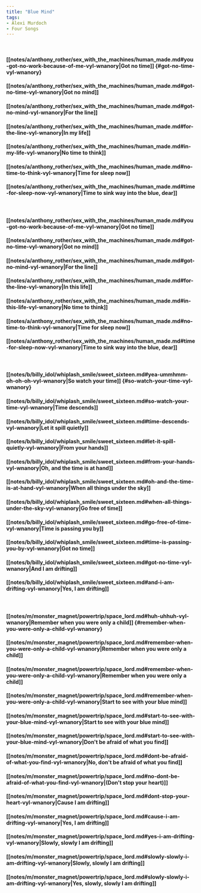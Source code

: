 ```yaml
---
title: "Blue Mind"
tags:
- Alexi Murdoch
- Four Songs
---
```

&nbsp;
#### [[notes/a/anthony_rother/sex_with_the_machines/human_made.md#you-got-no-work-because-of-me-vyl-wnanory|Got no time]] {#got-no-time-vyl-wnanory}
#### [[notes/a/anthony_rother/sex_with_the_machines/human_made.md#got-no-time-vyl-wnanory|Got no mind]]
#### [[notes/a/anthony_rother/sex_with_the_machines/human_made.md#got-no-mind-vyl-wnanory|For the line]]
#### [[notes/a/anthony_rother/sex_with_the_machines/human_made.md#for-the-line-vyl-wnanory|In my life]]
#### [[notes/a/anthony_rother/sex_with_the_machines/human_made.md#in-my-life-vyl-wnanory|No time to think]]
#### [[notes/a/anthony_rother/sex_with_the_machines/human_made.md#no-time-to-think-vyl-wnanory|Time for sleep now]]
#### [[notes/a/anthony_rother/sex_with_the_machines/human_made.md#time-for-sleep-now-vyl-wnanory|Time to sink way into the blue, dear]]
&nbsp;
#### [[notes/a/anthony_rother/sex_with_the_machines/human_made.md#you-got-no-work-because-of-me-vyl-wnanory|Got no time]]
#### [[notes/a/anthony_rother/sex_with_the_machines/human_made.md#got-no-time-vyl-wnanory|Got no mind]]
#### [[notes/a/anthony_rother/sex_with_the_machines/human_made.md#got-no-mind-vyl-wnanory|For the line]]
#### [[notes/a/anthony_rother/sex_with_the_machines/human_made.md#for-the-line-vyl-wnanory|In this life]]
#### [[notes/a/anthony_rother/sex_with_the_machines/human_made.md#in-this-life-vyl-wnanory|No time to think]]
#### [[notes/a/anthony_rother/sex_with_the_machines/human_made.md#no-time-to-think-vyl-wnanory|Time for sleep now]]
#### [[notes/a/anthony_rother/sex_with_the_machines/human_made.md#time-for-sleep-now-vyl-wnanory|Time to sink way into the blue, dear]]
&nbsp;
#### [[notes/b/billy_idol/whiplash_smile/sweet_sixteen.md#yea-ummhmm-oh-oh-oh-vyl-wnanory|So watch your time]] {#so-watch-your-time-vyl-wnanory}
#### [[notes/b/billy_idol/whiplash_smile/sweet_sixteen.md#so-watch-your-time-vyl-wnanory|Time descends]]
#### [[notes/b/billy_idol/whiplash_smile/sweet_sixteen.md#time-descends-vyl-wnanory|Let it spill quietly]]
#### [[notes/b/billy_idol/whiplash_smile/sweet_sixteen.md#let-it-spill-quietly-vyl-wnanory|From your hands]]
#### [[notes/b/billy_idol/whiplash_smile/sweet_sixteen.md#from-your-hands-vyl-wnanory|Oh, and the time is at hand]]
#### [[notes/b/billy_idol/whiplash_smile/sweet_sixteen.md#oh-and-the-time-is-at-hand-vyl-wnanory|When all things under the sky]]
#### [[notes/b/billy_idol/whiplash_smile/sweet_sixteen.md#when-all-things-under-the-sky-vyl-wnanory|Go free of time]]
#### [[notes/b/billy_idol/whiplash_smile/sweet_sixteen.md#go-free-of-time-vyl-wnanory|Time is passing you by]]
#### [[notes/b/billy_idol/whiplash_smile/sweet_sixteen.md#time-is-passing-you-by-vyl-wnanory|Got no time]]
#### [[notes/b/billy_idol/whiplash_smile/sweet_sixteen.md#got-no-time-vyl-wnanory|And I am drifting]]
#### [[notes/b/billy_idol/whiplash_smile/sweet_sixteen.md#and-i-am-drifting-vyl-wnanory|Yes, I am drifting]]
&nbsp;
#### [[notes/m/monster_magnet/powertrip/space_lord.md#huh-uhhuh-vyl-wnanory|Remember when you were only a child]] {#remember-when-you-were-only-a-child-vyl-wnanory}
#### [[notes/m/monster_magnet/powertrip/space_lord.md#remember-when-you-were-only-a-child-vyl-wnanory|Remember when you were only a child]]
#### [[notes/m/monster_magnet/powertrip/space_lord.md#remember-when-you-were-only-a-child-vyl-wnanory|Remember when you were only a child]]
#### [[notes/m/monster_magnet/powertrip/space_lord.md#remember-when-you-were-only-a-child-vyl-wnanory|Start to see with your blue mind]]
#### [[notes/m/monster_magnet/powertrip/space_lord.md#start-to-see-with-your-blue-mind-vyl-wnanory|Start to see with your blue mind]]
#### [[notes/m/monster_magnet/powertrip/space_lord.md#start-to-see-with-your-blue-mind-vyl-wnanory|Don't be afraid of what you find]]
#### [[notes/m/monster_magnet/powertrip/space_lord.md#dont-be-afraid-of-what-you-find-vyl-wnanory|No, don't be afraid of what you find]]
#### [[notes/m/monster_magnet/powertrip/space_lord.md#no-dont-be-afraid-of-what-you-find-vyl-wnanory|(Don't stop your heart)]]
#### [[notes/m/monster_magnet/powertrip/space_lord.md#dont-stop-your-heart-vyl-wnanory|Cause I am drifting]]
#### [[notes/m/monster_magnet/powertrip/space_lord.md#cause-i-am-drifting-vyl-wnanory|Yes, I am drifting]]
#### [[notes/m/monster_magnet/powertrip/space_lord.md#yes-i-am-drifting-vyl-wnanory|Slowly, slowly I am drifting]]
#### [[notes/m/monster_magnet/powertrip/space_lord.md#slowly-slowly-i-am-drifting-vyl-wnanory|Slowly, slowly I am drifting]]
#### [[notes/m/monster_magnet/powertrip/space_lord.md#slowly-slowly-i-am-drifting-vyl-wnanory|Yes, slowly, slowly I am drifting]]
